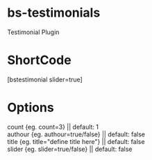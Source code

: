 # bs-testimonials
Testimonial Plugin

# ShortCode
[bstestimonial slider=true]

# Options
count {eg. count=3} || default: 1 <br/>
authour {eg. authour=true/false} || default: false <br/>
title {eg. title="define title here"} || default: false <br/>
slider {eg. slider=true/false} || default: false <br/>
